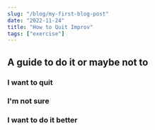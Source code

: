 ```yaml
---
slug: "/blog/my-first-blog-post"
date: "2022-11-24"
title: "How to Quit Improv"
tags: ["exercise"]
---
```


## A guide to do it or maybe not to

### I want to quit

### I'm not sure

### I want to do it better

